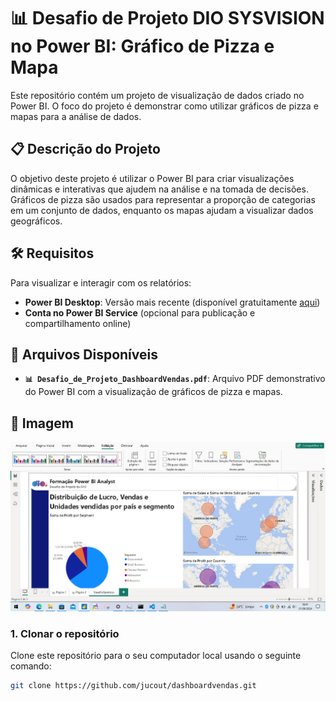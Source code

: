 # 📊 Desafio de Projeto DIO SYSVISION no Power BI: Gráfico de Pizza e Mapa

Este repositório contém um projeto de visualização de dados criado no Power BI. O foco do projeto é demonstrar como utilizar gráficos de pizza e mapas para a análise de dados.

## 📋 Descrição do Projeto

O objetivo deste projeto é utilizar o Power BI para criar visualizações dinâmicas e interativas que ajudem na análise e na tomada de decisões. Gráficos de pizza são usados para representar a proporção de categorias em um conjunto de dados, enquanto os mapas ajudam a visualizar dados geográficos.

## 🛠️ Requisitos

Para visualizar e interagir com os relatórios:

- **Power BI Desktop**: Versão mais recente (disponível gratuitamente [aqui](https://powerbi.microsoft.com/desktop/))
- **Conta no Power BI Service** (opcional para publicação e compartilhamento online)

## 📂 Arquivos Disponíveis

- **`📊 Desafio_de_Projeto_DashboardVendas.pdf`**: Arquivo PDF demonstrativo do Power BI com a visualização de gráficos de pizza e mapas.

## 🚀 Imagem

![1](https://github.com/jucout/dashboardvendas/blob/main/Desafio_de_Projeto_DS.PNG)

### 1. Clonar o repositório

Clone este repositório para o seu computador local usando o seguinte comando:

```bash
git clone https://github.com/jucout/dashboardvendas.git
